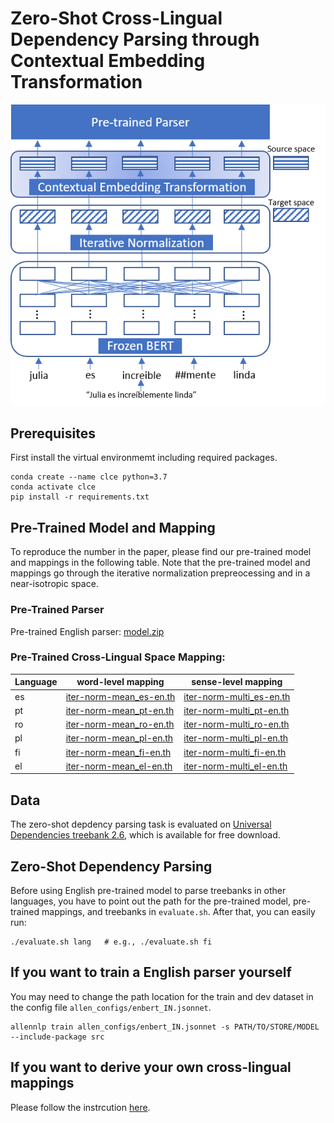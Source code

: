 # Zero-Shot Cross-Lingual Dependency Parsing through Contextual Embedding Transformation

<div align=center><img src="https://github.com/fe1ixxu/ZeroShot-CrossLing-Parsing/blob/master/model.png"/></div>

## Prerequisites
First install the virtual environmemt including required packages.
```
conda create --name clce python=3.7
conda activate clce
pip install -r requirements.txt
```

## Pre-Trained Model and Mapping
To reproduce the number in the paper, please find our pre-trained model and mappings in the following table. Note that the pre-trained model and mappings go through the iterative normalization prepreocessing and in a near-isotropic space.

### Pre-Trained Parser
Pre-trained English parser: [model.zip](https://drive.google.com/file/d/1WvNyKOJyKfAFcLRK7bimXatppZT1bCOR/view?usp=sharing)

### Pre-Trained Cross-Lingual Space Mapping:
|Language |    word-level mapping  | sense-level mapping| 
| ---------- | ---------- | ---------- | 
| es | [iter-norm-mean_es-en.th](https://drive.google.com/file/d/1TIvP4ZXenhRbMWk4T9uBpQq6ShuHSCCT/view?usp=sharing) | [iter-norm-multi_es-en.th](https://drive.google.com/file/d/1X_v-Du_fLgIBiRWhtohWda2Y1xdeTA2U/view?usp=sharing) |
| pt | [iter-norm-mean_pt-en.th](https://drive.google.com/file/d/12vZT_ti_2Rv619ENqZfsC1uSCekWcUZP/view?usp=sharing) | [iter-norm-multi_pt-en.th](https://drive.google.com/file/d/1tEMQbw7u4NA0cKsXrOxm_dF8I2V86sCb/view?usp=sharing) |
| ro | [iter-norm-mean_ro-en.th](https://drive.google.com/file/d/1eZeR9KU2f7wUu6KTSkpPB5c6_QfDgYnG/view?usp=sharing) | [iter-norm-multi_ro-en.th](https://drive.google.com/file/d/1_MYE8Ze4eU3DKQwPXDoftmG4hu5ciOcr/view?usp=sharing) |
| pl | [iter-norm-mean_pl-en.th](https://drive.google.com/file/d/1SM0z8fzESZ1HaeGxfNdd5vuRtFQNjqev/view?usp=sharing) | [iter-norm-multi_pl-en.th](https://drive.google.com/file/d/1ZFpR6jduv1c1iTEn5Zr31W3Y8Veyu181/view?usp=sharing) |
| fi | [iter-norm-mean_fi-en.th](https://drive.google.com/file/d/1OnxYguqyIUlPbsNNT0e0lr3-DoP0dwhU/view?usp=sharing) | [iter-norm-multi_fi-en.th](https://drive.google.com/file/d/19_q-alWsBVefAA2HiitJjrHBt__3u6aH/view?usp=sharing) |
| el | [iter-norm-mean_el-en.th](https://drive.google.com/file/d/13RA79A3n-AsDgSWQjrVhcng22dXrjUm_/view?usp=sharing) | [iter-norm-multi_el-en.th](https://drive.google.com/file/d/1O_wC2lHVr8MCL-wjoBmWfaU3peNuPxuK/view?usp=sharing) |

## Data
The zero-shot depdency parsing task is evaluated on [Universal Dependencies treebank 2.6](https://lindat.mff.cuni.cz/repository/xmlui/handle/11234/1-3226), which is available for free download.

## Zero-Shot Dependency Parsing
Before using English pre-trained model to parse treebanks in other languages, you have to point out the path for the pre-trained model, pre-trained mappings, and treebanks in `evaluate.sh`. After that, you can easily run:
```
./evaluate.sh lang   # e.g., ./evaluate.sh fi
```

## If you want to train a English parser yourself
You may need to change the path location for the train and dev dataset in the config file `allen_configs/enbert_IN.jsonnet`.
```
allennlp train allen_configs/enbert_IN.jsonnet -s PATH/TO/STORE/MODEL  --include-package src
```

## If you want to derive your own cross-lingual mappings
Please follow the instrcution [here](https://github.com/fe1ixxu/ZeroShot-CrossLing-Parsing/tree/master/mapper).
